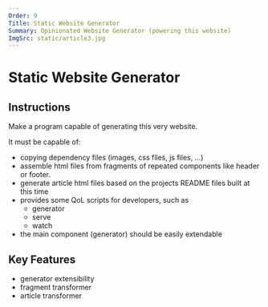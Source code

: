 ```yaml
---
Order: 9
Title: Static Website Generator
Summary: Opinionated Website Generator (powering this website)
ImgSrc: static/article3.jpg
---
```


# Static Website Generator

## Instructions

Make a program capable of generating this very website.

It must be capable of:

- copying dependency files (images, css files, js files, ...)
- assemble html files from fragments of repeated components like header or footer.
- generate article html files based on the projects README files built at this time
- provides some QoL scripts for developers, such as
  - generator
  - serve
  - watch
- the main component (generator) should be easily extendable

## Key Features

- generator extensibility
- fragment transformer
- article transformer

